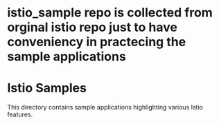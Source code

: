 # istio_sample repo is collected from orginal istio repo just to have conveniency in practecing the sample applications

# Istio Samples

This directory contains sample applications highlighting various Istio features.

